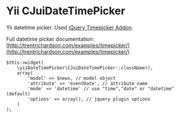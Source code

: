 Yii CJuiDateTimePicker
=======================

Yii datetime picker. Used [jQuery Timepicker Addon](https://github.com/trentrichardson/jQuery-Timepicker-Addon).

Full datetime picker documentation: [http://trentrichardson.com/examples/timepicker/](http://trentrichardson.com/examples/timepicker/)

	$this->widget(
		\yiiDateTimePicker\CJuiDateTimePicker::className(),
		array(
			'model' => $news, // model object
			'attribute' => 'eventDate', // attribute name
			'mode' => 'datetime' // use "time","date" or "datetime" (default)
			'options' => array(), // jquery plugin options
		)
	);
